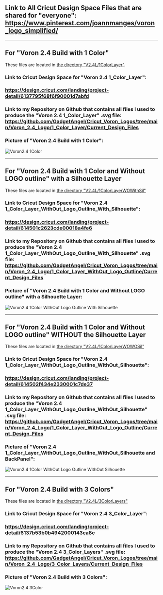 ## Link to All Cricut Design Space Files that are shared for "everyone": https://www.pinterest.com/joannmanges/voron_logo_simplified/

---

## For "Voron 2.4 Build with 1 Color"

These files are located in [the directory "V2.4L/1ColorLayer"](./1ColorLayer).

### Link to Cricut Design Space for "Voron 2.4 1_Color_Layer":
### https://design.cricut.com/landing/project-detail/6137795f68f6f90001d7abfd

### Link to my Repository on Github that contains all files I used to produce the "Voron 2.4 1_Color_Layer" .svg file: https://github.com/GadgetAngel/Cricut_Voron_Logos/tree/main/Voron_2.4_Logo/1_Color_Layer/Current_Design_Files

### Picture of "Voron 2.4 Build with 1 Color":
![Voron2.4 1Color](../images/V2.4_1Color.jpg)

---

## For "Voron 2.4 Build with 1 Color and Without LOGO outline" with a Silhouette Layer

These files are located in [the directory "V2.4L/1ColorLayerWOWithSil"](./1ColorLayerWOWithSil)

### Link to Cricut Design Space for "Voron 2.4 1_Color_Layer_WithOut_Logo_Outline_With_Silhouette":
### https://design.cricut.com/landing/project-detail/614501c2623cde00018a4fe6

### Link to my Repository on Github that contains all files I used to produce the "Voron 2.4 1_Color_Layer_WithOut_Logo_Outline_With_Silhouette" .svg file: https://github.com/GadgetAngel/Cricut_Voron_Logos/tree/main/Voron_2.4_Logo/1_Color_Layer_WithOut_Logo_Outline/Current_Design_Files

### Picture of "Voron 2.4 Build with 1 Color and Without LOGO outline" with a Silhouette Layer:
![Voron2.4 1Color WithOut Logo Outline With Silhouette](../images/V2.4_1ColorWOWithSil.jpg)

---

## For "Voron 2.4 Build with 1 Color and Without LOGO outline" WITHOUT the Silhouette Layer

These files are located in [the directory "V2.4L/1ColorLayerWOWOSil"](./1ColorLayerWOWOSil)

### Link to Cricut Design Space for "Voron 2.4 1_Color_Layer_WithOut_Logo_Outline_WithOut_Silhouette":
### https://design.cricut.com/landing/project-detail/614502f434e2330001c7de37

### Link to my Repository on Github that contains all files I used to produce the "Voron 2.4 1_Color_Layer_WithOut_Logo_Outline_WithOut_Silhouette" .svg file: https://github.com/GadgetAngel/Cricut_Voron_Logos/tree/main/Voron_2.4_Logo/1_Color_Layer_WithOut_Logo_Outline/Current_Design_Files

### Picture of "Voron 2.4 1_Color_Layer_WithOut_Logo_Outline_WithOut_Silhouette and BackPanel":
![Voron2.4 1Color WithOut Logo Outline WithOut Silhouette](../images/V2.4_1ColorWOWOSil.jpg)

---

## For "Voron 2.4 Build with 3 Colors"

These files are located in [the directory "V2.4L/3ColorLayers"](./3ColorLayers)

### Link to Cricut Design Space for "Voron 2.4 3_Color_Layer":
### https://design.cricut.com/landing/project-detail/6137b53b0b4942000143ea8c

### Link to my Repository on Github that contains all files I used to produce the "Voron 2.4 3_Color_Layers" .svg file: https://github.com/GadgetAngel/Cricut_Voron_Logos/tree/main/Voron_2.4_Logo/3_Color_Layers/Current_Design_Files

### Picture of "Voron 2.4 Build with 3 Colors":
![Voron2.4 3Color](../images/V2.4_3Color.jpg)

